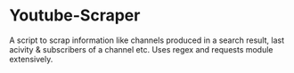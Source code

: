# Youtube-Scraper
A script to scrap information like channels produced in a search result, last acivity &amp; subscribers of a channel etc. Uses regex and requests module extensively.
